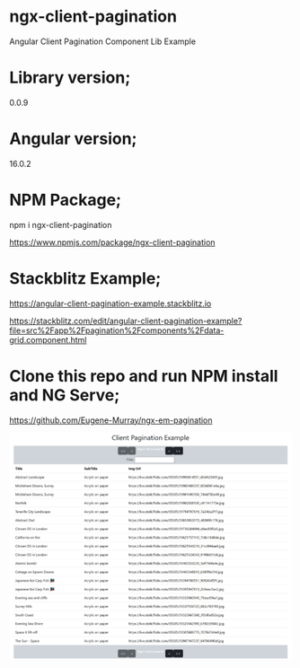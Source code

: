 # ngx-client-pagination
Angular Client Pagination Component Lib Example

# Library version;

0.0.9

# Angular version;

16.0.2

# NPM Package;

npm i ngx-client-pagination

<https://www.npmjs.com/package/ngx-client-pagination>

# Stackblitz Example;

<https://angular-client-pagination-example.stackblitz.io>

<https://stackblitz.com/edit/angular-client-pagination-example?file=src%2Fapp%2Fpagination%2Fcomponents%2Fdata-grid.component.html>

# Clone this repo and run NPM install and NG Serve;

<https://github.com/Eugene-Murray/ngx-em-pagination>

![alt text](client-pagination-grid-example.jpg "Client Pagination Grid Example")
